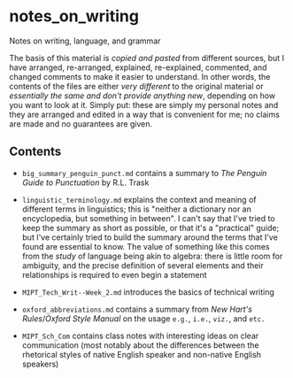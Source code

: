 # notes_on_writing
Notes on writing, language, and grammar

The basis of this material is *copied and pasted* from different sources, but I have arranged,
re-arranged, explained, re-explained, commented, and changed comments to make it easier to
understand. In other words, the contents of the files are either *very different* to the original
material or *essentially the same and don't provide anything new*, depending on how you want to
look at it. Simply put: these are simply my personal notes and they are arranged and edited in a
way that is convenient for me; no claims are made and no guarantees are given.

## Contents

* `big_summary_penguin_punct.md` contains a summary to *The Penguin Guide to Punctuation* by R.L.
  Trask
  
* `linguistic_terminology.md` explains the context and meaning of different terms in linguistics;
  this is "neither a dictionary nor an encyclopedia, but something in between". I can't say that
  I've tried to keep the summary as short as possible, or that it's a "practical" guide; but I've
  certainly tried to build the summary around the terms that I've found are essential to know. The
  value of something like this comes from the *study* of language being akin to algebra: there is
  little room for ambiguity, and the precise definition of several elements and their relationships
  is required to even begin a statement   
  
* `MIPT_Tech_Writ--Week_2.md` introduces the basics of technical writing

* `oxford_abbreviations.md` contains a summary from *New Hart's Rules*/*Oxford Style Manual* on the
  usage `e.g.`, `i.e.`, `viz.`, and `etc.`

* `MIPT_Sch_Com` contains class notes with interesting ideas on clear communication (most notably
  about the differences between the rhetorical styles of native English speaker and non-native
  English speakers)
  